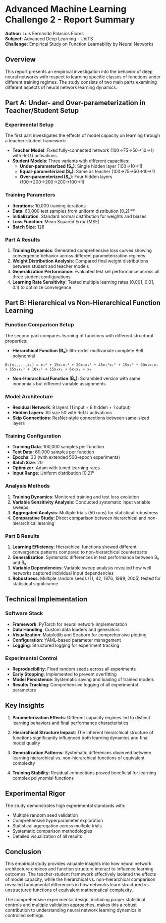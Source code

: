 # Advanced Machine Learning Challenge 2 - Report Summary

**Author:** Luis Fernando Palacios Flores  
**Subject:** Advanced Deep Learning - UniTS  
**Challenge:** Empirical Study on Function Learnability by Neural Networks

## Overview

This report presents an empirical investigation into the behavior of deep neural networks with respect to learning specific classes of functions under different training regimes. The study consists of two main parts examining different aspects of neural network learning dynamics.

## Part A: Under- and Over-parameterization in Teacher/Student Setup

### Experimental Setup

The first part investigates the effects of model capacity on learning through a teacher-student framework:

- **Teacher Model**: Fixed fully-connected network (100→75→50→10→1) with ReLU activations
- **Student Models**: Three variants with different capacities:
  - **Under-parameterized (Sᵤ)**: Single hidden layer (100→10→1)
  - **Equal-parameterized (Sₑ)**: Same as teacher (100→75→50→10→1)
  - **Over-parameterized (Sₒ)**: Four hidden layers (100→200→200→200→100→1)

### Training Parameters

- **Iterations**: 10,000 training iterations
- **Data**: 60,000 test samples from uniform distribution [0,2]¹⁰⁰
- **Initialization**: Standard normal distribution for weights and biases
- **Loss Function**: Mean Squared Error (MSE)
- **Batch Size**: 128

### Part A Results

1. **Training Dynamics**: Generated comprehensive loss curves showing convergence behavior across different parameterization regimes
2. **Weight Distribution Analysis**: Compared final weight distributions between student and teacher models
3. **Generalization Performance**: Evaluated test set performance across all three student configurations
4. **Learning Rate Sensitivity**: Tested multiple learning rates (0.001, 0.01, 0.1) to optimize convergence

## Part B: Hierarchical vs Non-Hierarchical Function Learning

### Function Comparison Setup

The second part compares learning of functions with different structural properties:

- **Hierarchical Function (B₆)**: 6th-order multivariate complete Bell polynomial

```text
B₆(x₁,...,x₆) = x₁⁶ + 15x₂x₁⁴ + 20x₃x₁³ + 45x₂²x₁² + 15x₂³ + 60x₃x₂x₁ + 15x₄x₁² + 10x₃² + 15x₄x₂ + 6x₅x₁ + x₆
```

- **Non-Hierarchical Function (B̃₆)**: Scrambled version with same monomials but different variable assignments

### Model Architecture

- **Residual Network**: 9 layers (1 input + 8 hidden + 1 output)
- **Hidden Layers**: All size 50 with ReLU activations
- **Skip Connections**: ResNet-style connections between same-sized layers

### Training Configuration

- **Training Data**: 100,000 samples per function
- **Test Data**: 60,000 samples per function
- **Epochs**: 30 (with extended 500-epoch experiments)
- **Batch Size**: 20
- **Optimizer**: Adam with tuned learning rates
- **Input Range**: Uniform distribution [0,2]⁶

### Analysis Methods

1. **Training Dynamics**: Monitored training and test loss evolution
2. **Variable Sensitivity Analysis**: Conducted systematic input variable sweeps
3. **Aggregated Analysis**: Multiple trials (50 runs) for statistical robustness
4. **Comparative Study**: Direct comparison between hierarchical and non-hierarchical learning

### Part B Results

1. **Learning Efficiency**: Hierarchical functions showed different convergence patterns compared to non-hierarchical counterparts
2. **Generalization**: Systematic differences in test performance between B₆ and B̃₆
3. **Variable Dependencies**: Variable sweep analysis revealed how well networks captured individual input dependencies
4. **Robustness**: Multiple random seeds (11, 42, 1976, 1999, 2005) tested for statistical significance

## Technical Implementation

### Software Stack

- **Framework**: PyTorch for neural network implementation
- **Data Handling**: Custom data loaders and generators
- **Visualization**: Matplotlib and Seaborn for comprehensive plotting
- **Configuration**: YAML-based parameter management
- **Logging**: Structured logging for experiment tracking

### Experimental Control

- **Reproducibility**: Fixed random seeds across all experiments
- **Early Stopping**: Implemented to prevent overfitting
- **Model Persistence**: Systematic saving and loading of trained models
- **Results Tracking**: Comprehensive logging of all experimental parameters

## Key Insights

1. **Parameterization Effects**: Different capacity regimes led to distinct learning behaviors and final performance characteristics

2. **Hierarchical Structure Impact**: The inherent hierarchical structure of functions significantly influenced both learning dynamics and final model quality

3. **Generalization Patterns**: Systematic differences observed between learning hierarchical vs. non-hierarchical functions of equivalent complexity

4. **Training Stability**: Residual connections proved beneficial for learning complex polynomial functions

## Experimental Rigor

The study demonstrates high experimental standards with:

- Multiple random seed validation
- Comprehensive hyperparameter exploration
- Statistical aggregation across multiple trials
- Systematic comparison methodologies
- Detailed visualization of all results

## Conclusion

This empirical study provides valuable insights into how neural network architecture choices and function structure interact to influence learning outcomes. The teacher-student framework effectively isolated the effects of model capacity, while the hierarchical vs. non-hierarchical comparison revealed fundamental differences in how networks learn structured vs. unstructured functions of equivalent mathematical complexity.

The comprehensive experimental design, including proper statistical controls and multiple validation approaches, makes this a robust contribution to understanding neural network learning dynamics in controlled settings.
